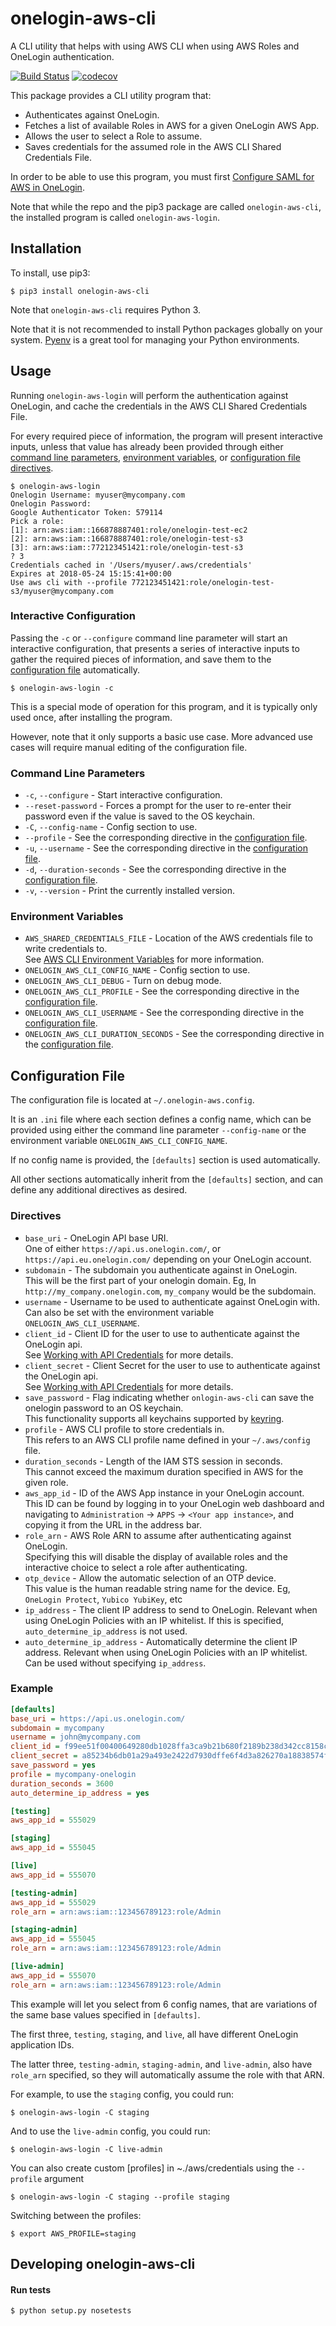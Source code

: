
# onelogin-aws-cli

A CLI utility that helps with using AWS CLI
when using AWS Roles and OneLogin authentication.

[![Build Status](https://travis-ci.org/physera/onelogin-aws-cli.svg?branch=master)](https://travis-ci.org/physera/onelogin-aws-cli)
[![codecov](https://codecov.io/gh/physera/onelogin-aws-cli/branch/master/graph/badge.svg)](https://codecov.io/gh/physera/onelogin-aws-cli)

This package provides a CLI utility program that:

- Authenticates against OneLogin.
- Fetches a list of available Roles in AWS for a given OneLogin AWS App.
- Allows the user to select a Role to assume.
- Saves credentials for the assumed role in the AWS CLI Shared Credentials File.

In order to be able to use this program, you must first
[Configure SAML for AWS in OneLogin][onelogin-configuring-saml-for-aws].

Note that while the repo and the pip3 package are called `onelogin-aws-cli`,
the installed program is called `onelogin-aws-login`.



## Installation

To install, use pip3:

```shell
$ pip3 install onelogin-aws-cli
```

Note that `onelogin-aws-cli` requires Python 3.

Note that it is not recommended to install Python packages globally
on your system.
[Pyenv][pyenv-github] is a great tool for managing your Python environments.




## Usage

Running `onelogin-aws-login`  will perform the authentication against OneLogin,
and cache the credentials in the AWS CLI Shared Credentials File.

For every required piece of information, the program will present interactive
inputs, unless that value has already been provided through either
[command line parameters](#command-line-parameters),
[environment variables](#environment-variables),
or [configuration file directives](#configuration-file).

```shell
$ onelogin-aws-login
Onelogin Username: myuser@mycompany.com
Onelogin Password:
Google Authenticator Token: 579114
Pick a role:
[1]: arn:aws:iam::166878887401:role/onelogin-test-ec2
[2]: arn:aws:iam::166878887401:role/onelogin-test-s3
[3]: arn:aws:iam::772123451421:role/onelogin-test-s3
? 3
Credentials cached in '/Users/myuser/.aws/credentials'
Expires at 2018-05-24 15:15:41+00:00
Use aws cli with --profile 772123451421:role/onelogin-test-s3/myuser@mycompany.com
```

### Interactive Configuration

Passing the `-c` or `--configure` command line parameter will start an
interactive configuration, that presents a series of interactive inputs to
gather the required pieces of information,
and save them to the [configuration file](#configuration-file) automatically.

```shell
$ onelogin-aws-login -c
```

This is a special mode of operation for this program,
and it is typically only used once, after installing the program.

However, note that it only supports a basic use case.
More advanced use cases will require manual editing of the configuration file.

### Command Line Parameters

- `-c`, `--configure` - Start interactive configuration.
- `--reset-password` - Forces a prompt for the user to re-enter their password
  even if the value is saved to the OS keychain.
- `-C`, `--config-name` - Config section to use.
- `--profile` - See the corresponding directive in the
  [configuration file](#configuration-file).
- `-u`, `--username` - See the corresponding directive in the
  [configuration file](#configuration-file).
- `-d`, `--duration-seconds` - See the corresponding directive in the
  [configuration file](#configuration-file).
- `-v`, `--version` - Print the currently installed version.

### Environment Variables

- `AWS_SHARED_CREDENTIALS_FILE` - Location of the AWS credentials file
  to write credentials to.  
  See [AWS CLI Environment Variables][aws-cli-environment-variables]
  for more information.
- `ONELOGIN_AWS_CLI_CONFIG_NAME` - Config section to use.
- `ONELOGIN_AWS_CLI_DEBUG` - Turn on debug mode.
- `ONELOGIN_AWS_CLI_PROFILE` - See the corresponding directive in the
  [configuration file](#configuration-file).
- `ONELOGIN_AWS_CLI_USERNAME` - See the corresponding directive in the
  [configuration file](#configuration-file).
- `ONELOGIN_AWS_CLI_DURATION_SECONDS` - See the corresponding directive in the
  [configuration file](#configuration-file).



## Configuration File

The configuration file is located at `~/.onelogin-aws.config`.  

It is an `.ini` file where each section defines a config name,
which can be provided using either the command line parameter `--config-name`
or the environment variable `ONELOGIN_AWS_CLI_CONFIG_NAME`.

If no config name is provided, the `[defaults]` section is used automatically.

All other sections automatically inherit from the `[defaults]` section,
and can define any additional directives as desired.

### Directives

- `base_uri` - OneLogin API base URI.  
  One of either `https://api.us.onelogin.com/`,
  or `https://api.eu.onelogin.com/` depending on your OneLogin account.
- `subdomain` - The subdomain you authenticate against in OneLogin.  
  This will be the first part of your onelogin domain.
  Eg, In `http://my_company.onelogin.com`, `my_company` would be the subdomain.
- `username` - Username to be used to authenticate against OneLogin with.  
  Can also be set with the environment variable `ONELOGIN_AWS_CLI_USERNAME`.
- `client_id` - Client ID for the user to use to authenticate against the
  OneLogin api.  
  See [Working with API Credentials][onelogin-working-with-api-credentials]
  for more details.
- `client_secret` - Client Secret for the user to use to authenticate against
  the OneLogin api.  
  See [Working with API Credentials][onelogin-working-with-api-credentials]
  for more details.
- `save_password` - Flag indicating whether `onlogin-aws-cli` can save the
  onelogin password to an OS keychain.  
  This functionality supports all keychains supported by
  [keyring][keyring-pypi].
- `profile` - AWS CLI profile to store credentials in.  
  This refers to an AWS CLI profile name defined in your `~/.aws/config` file.
- `duration_seconds` - Length of the IAM STS session in seconds.  
  This cannot exceed the maximum duration specified in AWS for the given role.
- `aws_app_id` - ID of the AWS App instance in your OneLogin account.  
  This ID can be found by logging in to your OneLogin web dashboard
  and navigating to `Administration` -> `APPS` -> `<Your app instance>`,
  and copying it from the URL in the address bar.
- `role_arn` - AWS Role ARN to assume after authenticating against OneLogin.  
  Specifying this will disable the display of available roles and the
  interactive choice to select a role after authenticating.
- `otp_device` - Allow the automatic selection of an OTP device.  
  This value is the human readable string name for the device.
  Eg, `OneLogin Protect`, `Yubico YubiKey`, etc
- `ip_address` - The client IP address to send to OneLogin.
  Relevant when using OneLogin Policies with an IP whitelist.
  If this is specified, `auto_determine_ip_address` is not used.
- `auto_determine_ip_address` - Automatically determine the client IP address.
  Relevant when using OneLogin Policies with an IP whitelist.
  Can be used without specifying `ip_address`.

### Example

```ini
[defaults]
base_uri = https://api.us.onelogin.com/
subdomain = mycompany
username = john@mycompany.com
client_id = f99ee51f00400649280db1028ffa3ca9b21b680f2189b238d342cc8158c401c7
client_secret = a85234b6db01a29a493e2422d7930dffe6f4d3a826270a18838574f6b8ef7c3e
save_password = yes
profile = mycompany-onelogin
duration_seconds = 3600
auto_determine_ip_address = yes

[testing]
aws_app_id = 555029

[staging]
aws_app_id = 555045

[live]
aws_app_id = 555070

[testing-admin]
aws_app_id = 555029
role_arn = arn:aws:iam::123456789123:role/Admin

[staging-admin]
aws_app_id = 555045
role_arn = arn:aws:iam::123456789123:role/Admin

[live-admin]
aws_app_id = 555070
role_arn = arn:aws:iam::123456789123:role/Admin
```

This example will let you select from 6 config names,
that are variations of the same base values specified in `[defaults]`.

The first three, `testing`, `staging`, and `live`,
all have different OneLogin application IDs.

The latter three, `testing-admin`, `staging-admin`, and `live-admin`,
also have `role_arn` specified,
so they will automatically assume the role with that ARN.

For example, to use the `staging` config, you could run:

```shell
$ onelogin-aws-login -C staging
```

And to use the `live-admin` config, you could run:

```shell
$ onelogin-aws-login -C live-admin
```

You can also create custom [profiles] in ~./aws/credentials using the `--profile` argument

```shell
$ onelogin-aws-login -C staging --profile staging
```

Switching between the profiles:
```shell
$ export AWS_PROFILE=staging
```

## Developing onelogin-aws-cli

#### Run tests

```shell
$ python setup.py nosetests
```



[onelogin-configuring-saml-for-aws]: https://support.onelogin.com/hc/en-us/articles/201174164-Configuring-SAML-for-Amazon-Web-Services-AWS-Single-Role
[onelogin-working-with-api-credentials]: https://developers.onelogin.com/api-docs/1/getting-started/working-with-api-credentials
[aws-cli-environment-variables]: https://docs.aws.amazon.com/cli/latest/userguide/cli-environment.html
[pyenv-github]: https://github.com/pyenv/pyenv
[keyring-pypi]: https://pypi.python.org/pypi/keyring
